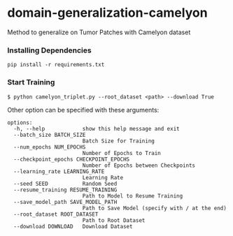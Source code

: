 # domain-generalization-camelyon
Method to generalize on Tumor Patches with Camelyon dataset

### Installing Dependencies 
```
pip install -r requirements.txt
```

### Start Training
```
$ python camelyon_triplet.py --root_dataset <path> --download True 
```

Other option can be specified with these arguments:
```
options:
  -h, --help            show this help message and exit
  --batch_size BATCH_SIZE
                        Batch Size for Training
  --num_epochs NUM_EPOCHS
                        Number of Epochs to Train
  --checkpoint_epochs CHECKPOINT_EPOCHS
                        Number of Epochs between Checkpoints
  --learning_rate LEARNING_RATE
                        Learning Rate
  --seed SEED           Random Seed
  --resume_training RESUME_TRAINING
                        Path to Model to Resume Training
  --save_model_path SAVE_MODEL_PATH
                        Path to Save Model (specify with / at the end)
  --root_dataset ROOT_DATASET
                        Path to Root Dataset
  --download DOWNLOAD   Download Dataset
```

